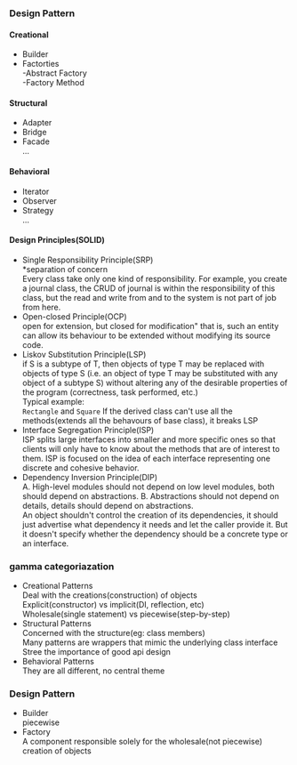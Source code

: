### Design Pattern

#### Creational 
- Builder  
- Factorties  
-Abstract Factory  
-Factory Method  

#### Structural
- Adapter  
- Bridge  
- Facade  
...

#### Behavioral
- Iterator  
- Observer  
- Strategy  
...

#### Design Principles(SOLID)
- Single Responsibility Principle(SRP)  
 *separation of concern  
 Every class take only one kind of responsibility. For example, you create a journal class, the CRUD of journal is within
 the responsibility of this class, but the read and write from and to the system is not part of job from here.  
- Open-closed Principle(OCP)  
 open for extension, but closed for modification" that is, such an entity can allow its behaviour to be extended without modifying its source code.
- Liskov Substitution Principle(LSP)  
 if S is a subtype of T, then objects of type T may be replaced with objects of type S (i.e. an object of type T may be substituted with any object of a subtype S) without altering any of the desirable properties of the program (correctness, task performed, etc.)  
 Typical example:   
 `Rectangle` and `Square`
 If the derived class can't use all the methods(extends all the behavours of base class), it breaks LSP
- Interface Segregation Principle(ISP)  
ISP splits large interfaces into smaller and more specific ones so that clients will only have to know about the methods that are of interest to them. ISP is focused on the idea of each interface representing one discrete and cohesive behavior.
- Dependency Inversion Principle(DIP)  
A. High-level modules should not depend on low level modules, both should depend on abstractions. 
B. Abstractions should not depend on details, details should depend on abstractions.   
An object shouldn't control the creation of its dependencies, it should just advertise what dependency it needs and let the caller provide it. But it doesn't specify whether the dependency should be a concrete type or an interface.


### gamma categoriazation
- Creational Patterns  
Deal with the creations(construction) of objects  
Explicit(constructor) vs implicit(DI, reflection, etc)  
Wholesale(single statement) vs piecewise(step-by-step)
- Structural Patterns  
Concerned with the structure(eg: class members)  
Many patterns are wrappers that mimic the underlying class interface  
Stree the importance of good api design  
- Behavioral Patterns  
They are all different, no central theme


### Design Pattern
- Builder  
piecewise  
- Factory  
A component responsible solely for the wholesale(not piecewise) creation of objects







